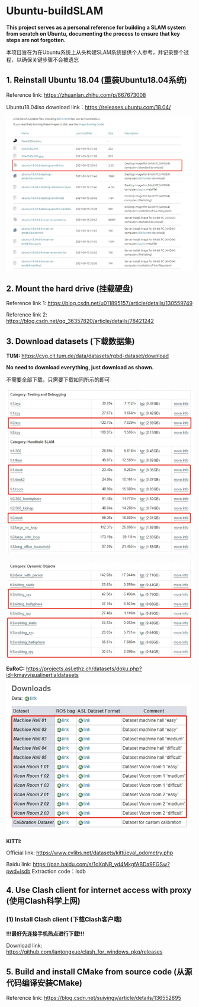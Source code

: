 # Ubuntu-buildSLAM

**This project serves as a personal reference for building a SLAM system from scratch on Ubuntu, documenting the process to ensure that key steps are not forgotten.**

本项目旨在为在Ubuntu系统上从头构建SLAM系统提供个人参考，并记录整个过程，以确保关键步骤不会被遗忘

## 1. Reinstall Ubuntu 18.04 (重装Ubuntu18.04系统)

Reference link: https://zhuanlan.zhihu.com/p/667673008

Ubuntu18.04iso download link：https://releases.ubuntu.com/18.04/

![Ubuntu18.04](/Screenshot/Ubuntu18.04iso.png)

## 2. Mount the hard drive (挂载硬盘)

Reference link 1: https://blog.csdn.net/u011895157/article/details/130559749

Reference link 2: https://blog.csdn.net/qq_36357820/article/details/78421242

## 3. Download datasets (下载数据集)

**TUM:** https://cvg.cit.tum.de/data/datasets/rgbd-dataset/download

**No need to download everything, just download as shown.**

不需要全部下载，只需要下载如同所示的即可

![TUM1](/Screenshot/TUM1.png)

![TUM2](/Screenshot/TUM2.png)

**EuRoC:** https://projects.asl.ethz.ch/datasets/doku.php?id=kmavvisualinertialdatasets

![EuRoC](/Screenshot/EuRoC.png)

**KITTI:** 

Official link: https://www.cvlibs.net/datasets/kitti/eval_odometry.php
      
Baidu link: https://pan.baidu.com/s/1oXqNR_yd4MkgfABDa9FGSw?pwd=lsdb Extraction code：lsdb

## 4. Use Clash client for internet access with proxy (使用Clash科学上网)

### (1) Install Clash client (下载Clash客户端)

**!!!最好先连接手机热点进行下载!!!**

Download link: https://github.com/lantongxue/clash_for_windows_pkg/releases

## 5. Build and install CMake from source code (从源代码编译安装CMake)

Reference link: https://blog.csdn.net/suiyingy/article/details/136552895

